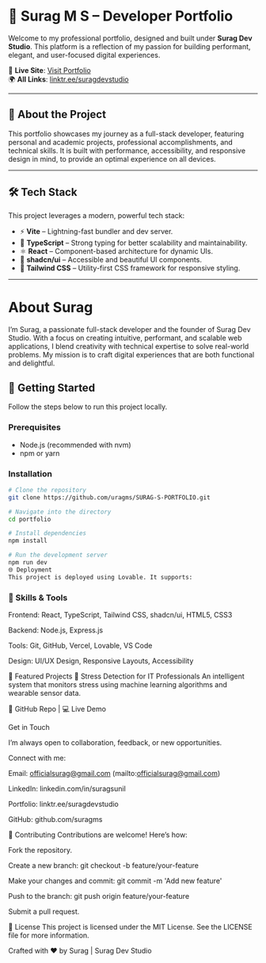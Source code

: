 # 🚀 Surag M S – Developer Portfolio

Welcome to my professional portfolio, designed and built under **Surag Dev Studio**. This platform is a reflection of my passion for building performant, elegant, and user-focused digital experiences.

🔗 **Live Site**: [Visit Portfolio](https://lovable.dev/projects/a47b636a-4d36-4c89-89f4-b68875193e94)  
🌍 **All Links**: [linktr.ee/suragdevstudio](https://linktr.ee/suragdevstudio)

---

## 📌 About the Project

This portfolio showcases my journey as a full-stack developer, featuring personal and academic projects, professional accomplishments, and technical skills. It is built with performance, accessibility, and responsive design in mind, to provide an optimal experience on all devices.

---

## 🛠 Tech Stack

This project leverages a modern, powerful tech stack:

- ⚡ **Vite** – Lightning-fast bundler and dev server.
- 🧠 **TypeScript** – Strong typing for better scalability and maintainability.
- ⚛️ **React** – Component-based architecture for dynamic UIs.
- 🎨 **shadcn/ui** – Accessible and beautiful UI components.
- 💨 **Tailwind CSS** – Utility-first CSS framework for responsive styling.

---

 # About Surag 
 I’m Surag, a passionate full-stack developer and the founder of Surag Dev Studio.
 With a focus on creating intuitive, performant, and scalable web applications, I blend creativity with technical expertise to solve real-world problems. 
 My mission is to craft digital experiences that are both functional and delightful.

## 📂 Getting Started

Follow the steps below to run this project locally.

### Prerequisites
- Node.js (recommended with nvm)
- npm or yarn

### Installation

```bash
# Clone the repository
git clone https://github.com/uragms/SURAG-S-PORTFOLIO.git

# Navigate into the directory
cd portfolio

# Install dependencies
npm install

# Run the development server
npm run dev
🌐 Deployment
This project is deployed using Lovable. It supports:
```


### 🧠 Skills & Tools 

Frontend: React, TypeScript, Tailwind CSS, shadcn/ui, HTML5, CSS3

Backend: Node.js, Express.js

Tools: Git, GitHub, Vercel, Lovable, VS Code

Design: UI/UX Design, Responsive Layouts, Accessibility

🌟 Featured Projects
🧠 Stress Detection for IT Professionals
An intelligent system that monitors stress using machine learning algorithms and wearable sensor data.

🔗 GitHub Repo | 💻 Live Demo

 Get in Touch

 I’m always open to collaboration, feedback, or new opportunities. 
 
 Connect with me: 
 
Email: officialsurag@gmail.com (mailto:officialsurag@gmail.com)  

LinkedIn: linkedin.com/in/suragsunil  

Portfolio: linktr.ee/suragdevstudio  

GitHub: github.com/suragms


🤝 Contributing
Contributions are welcome! Here’s how:

Fork the repository.

Create a new branch: git checkout -b feature/your-feature

Make your changes and commit: git commit -m 'Add new feature'

Push to the branch: git push origin feature/your-feature

Submit a pull request.

📝 License
This project is licensed under the MIT License.
See the LICENSE file for more information.

Crafted with ❤️ by Surag | Surag Dev Studio

